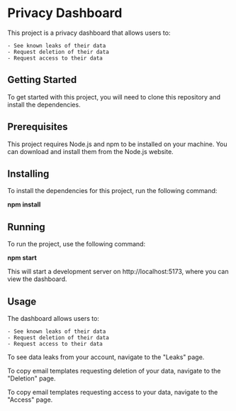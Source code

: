 # Privacy Dashboard

This project is a privacy dashboard that allows users to:

    - See known leaks of their data
    - Request deletion of their data
    - Request access to their data

## Getting Started

To get started with this project, you will need to clone this repository and install the dependencies.

## Prerequisites

This project requires Node.js and npm to be installed on your machine. You can download and install them from the Node.js website.

## Installing

To install the dependencies for this project, run the following command:

**npm install**

## Running

To run the project, use the following command:

**npm start**

This will start a development server on http://localhost:5173, where you can view the dashboard.

## Usage

The dashboard allows users to:

    - See known leaks of their data
    - Request deletion of their data
    - Request access to their data

To see data leaks from your account, navigate to the "Leaks" page.

To copy email templates requesting deletion of your data, navigate to the "Deletion" page.

To copy email templates requesting access to your data, navigate to the "Access" page.
